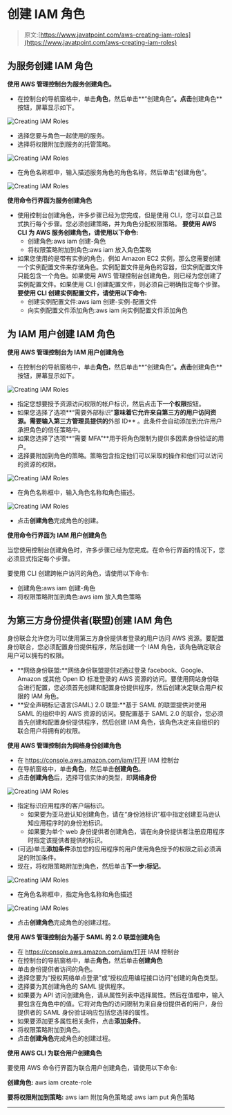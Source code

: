 # 创建 IAM 角色

> 原文:[https://www.javatpoint.com/aws-creating-iam-roles](https://www.javatpoint.com/aws-creating-iam-roles)

## 为服务创建 IAM 角色

**使用 AWS 管理控制台为服务创建角色。**

*   在控制台的导航窗格中，单击**角色**，然后单击**“创建角色”**。点击**创建角色**按钮，屏幕显示如下。

![Creating IAM Roles](../Images/c7619ad80f78f5162eba4b774212199b.png)

*   选择您要与角色一起使用的服务。
*   选择将权限附加到服务的托管策略。

![Creating IAM Roles](../Images/deea69f95186658c564f224f0b950069.png)

*   在角色名称框中，输入描述服务角色的角色名称，然后单击“创建角色”。

![Creating IAM Roles](../Images/5774dc766dc6442957d95a2dcc53c18f.png)

**使用命令行界面为服务创建角色**

*   使用控制台创建角色，许多步骤已经为您完成，但是使用 CLI，您可以自己显式执行每个步骤。您必须创建策略，并为角色分配权限策略。
    **要使用 AWS CLI 为 AWS 服务创建角色，请使用以下命令:**
    *   创建角色:aws iam 创建-角色
    *   将权限策略附加到角色:aws iam 放入角色策略
*   如果您使用的是带有实例的角色，例如 Amazon EC2 实例，那么您需要创建一个实例配置文件来存储角色。实例配置文件是角色的容器，但实例配置文件只能包含一个角色。如果使用 AWS 管理控制台创建角色，则已经为您创建了实例配置文件。如果使用 CLI 创建配置文件，则必须自己明确指定每个步骤。
    **要使用 CLI 创建实例配置文件，请使用以下命令:**
    *   创建实例配置文件:aws iam 创建-实例-配置文件
    *   向实例配置文件添加角色:aws iam 向实例配置文件添加角色

## 为 IAM 用户创建 IAM 角色

**使用 AWS 管理控制台为 IAM 用户创建角色**

*   在控制台的导航窗格中，单击**角色**，然后单击**“创建角色”**。点击**创建角色**按钮，屏幕显示如下。

![Creating IAM Roles](../Images/f974b6c171b1527ff1b52c0edc1a1fbb.png)

*   指定您想要授予资源访问权限的帐户标识，然后点击**下一个权限**按钮。
*   如果您选择了选项**“需要外部标识”**意味着它允许来自第三方的用户访问资源。需要输入第三方管理员提供的**外部 ID** 。此条件会自动添加到允许用户承担角色的信任策略中。
*   如果您选择了选项**“需要 MFA”**用于将角色限制为提供多因素身份验证的用户。
*   选择要附加到角色的策略。策略包含指定他们可以采取的操作和他们可以访问的资源的权限。

![Creating IAM Roles](../Images/3a4214b136bfb5222be18bca4ef58ade.png)

*   在角色名称框中，输入角色名称和角色描述。

![Creating IAM Roles](../Images/050b4a5d5de622ed9b99fb60ae7d7110.png)

*   点击**创建角色**完成角色的创建。

**使用命令行界面为 IAM 用户创建角色**

当您使用控制台创建角色时，许多步骤已经为您完成。在命令行界面的情况下，您必须显式指定每个步骤。

要使用 CLI 创建跨帐户访问的角色，请使用以下命令:

*   创建角色:aws iam 创建-角色
*   将权限策略附加到角色:aws iam 放入角色策略

## 为第三方身份提供者(联盟)创建 IAM 角色

身份联合允许您为可以使用第三方身份提供者登录的用户访问 AWS 资源。要配置身份联合，您必须配置身份提供程序，然后创建一个 IAM 角色，该角色确定联合用户可以拥有的权限。

*   **网络身份联盟:**网络身份联盟提供对通过登录 facebook、Google、Amazon 或其他 Open ID 标准登录的 AWS 资源的访问。要使用网站身份联合进行配置，您必须首先创建和配置身份提供程序，然后创建决定联合用户权限的 IAM 角色。
*   **安全声明标记语言(SAML) 2.0 联盟:**基于 SAML 的联盟提供对使用 SAML 的组织中的 AWS 资源的访问。要配置基于 SAML 2.0 的联合，您必须首先创建和配置身份提供程序，然后创建 IAM 角色，该角色决定来自组织的联合用户将拥有的权限。

**使用 AWS 管理控制台为网络身份创建角色**

*   在 https://console.aws.amazon.com/iam/打开 IAM 控制台
*   在导航窗格中，单击**角色**，然后单击**创建角色**。
*   点击**创建角色**后，选择可信实体的类型，即**网络身份**

![Creating IAM Roles](../Images/58c2801c32484a1e2635c85ecbba0b55.png)

*   指定标识应用程序的客户端标识。
    *   如果要为亚马逊认知创建角色，请在“身份池标识”框中指定创建亚马逊认知应用程序时的身份池标识。
    *   如果要为单个 web 身份提供者创建角色，请在向身份提供者注册应用程序时指定该提供者提供的标识。
*   (可选)单击**添加条件**添加您的应用程序的用户使用角色授予的权限之前必须满足的附加条件。
*   现在，将权限策略附加到角色，然后单击**下一步:标记**。

![Creating IAM Roles](../Images/f857ab92bdb6dd5fc7d80b5fe51aa33f.png)

*   在角色名称框中，指定角色名称和角色描述

![Creating IAM Roles](../Images/f1e8eaf5c1b84697f99297ea77862552.png)

*   点击**创建角色**完成角色的创建过程。

**使用 AWS 管理控制台为基于 SAML 的 2.0 联盟创建角色**

*   在 https://console.aws.amazon.com/iam/打开 IAM 控制台
*   在控制台的导航窗格中，单击**角色**，然后单击**创建角色**
*   单击身份提供者访问的角色。
*   选择您要为“授权网络单点登录”或“授权应用编程接口访问”创建的角色类型。
*   选择要为其创建角色的 SAML 提供程序。
*   如果要为 API 访问创建角色，请从属性列表中选择属性。然后在值框中，输入要包含在角色中的值。它将对角色的访问限制为来自身份提供者的用户，身份提供者的 SAML 身份验证响应包括您选择的属性。
*   如果要添加更多属性相关条件，点击**添加条件**。
*   将权限策略附加到角色。
*   点击**创建角色**完成角色的创建过程。

**使用 AWS CLI 为联合用户创建角色**

要使用 AWS 命令行界面为联合用户创建角色，请使用以下命令:

**创建角色:** aws iam create-role

**要将权限附加到策略:** aws iam 附加角色策略或 aws iam put 角色策略

* * *
